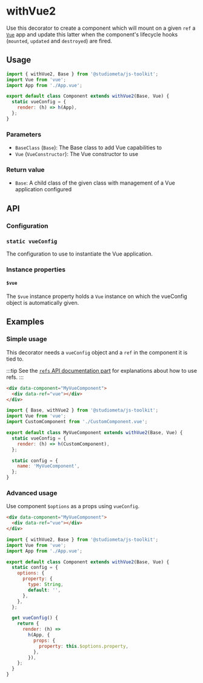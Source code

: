 # withVue2

Use this decorator to create a component which will mount on a given `ref` a [`Vue`](https://vuejs.org/v2/guide/) app and update this latter when the component's lifecycle hooks (`mounted`, `updated` and `destroyed`) are fired.

## Usage

```js
import { withVue2, Base } from '@studiometa/js-toolkit';
import Vue from 'vue';
import App from './App.vue';

export default class Component extends withVue2(Base, Vue) {
  static vueConfig = {
    render: (h) => h(App),
  };
}
```

### Parameters

- `BaseClass` (`Base`): The Base class to add Vue capabilities to
- `Vue` (`VueConstructor`): The Vue constructor to use

### Return value

- `Base`: A child class of the given class with management of a Vue application configured

## API

### Configuration

### `static vueConfig`

The configuration to use to instantiate the Vue application.

### Instance properties

#### `$vue`

The `$vue` instance property holds a `Vue` instance on which the vueConfig object is automatically given.

## Examples

### Simple usage

This decorator needs a `vueConfig` object and a `ref` in the component it is tied to.

:::tip
See the [`refs` API documentation part](/api/#config-refs) for explanations about how to use refs.
:::

```html
<div data-component="MyVueComponent">
  <div data-ref="vue"></div>
</div>
```

```js
import { Base, withVue2 } from '@studiometa/js-toolkit';
import Vue from 'vue';
import CustomComponent from './CustomComponent.vue';

export default class MyVueComponent extends withVue2(Base, Vue) {
  static vueConfig = {
    render: (h) => h(CustomComponent),
  };

  static config = {
    name: 'MyVueComponent',
  };
}
```

### Advanced usage
Use component `$options` as a props using `vueConfig`.

```html
<div data-component="MyVueComponent">
  <div data-ref="vue"></div>
</div>
```

```js
import { withVue2, Base } from '@studiometa/js-toolkit';
import Vue from 'vue';
import App from './App.vue';

export default class Component extends withVue2(Base, Vue) {
  static config = {
    options: {
      property: {
        type: String,
        default: '',
      },
    },
  };

  get vueConfig() {
    return {
      render: (h) =>
        h(App, {
          props: {
            property: this.$options.property,
          },
        }),
    };
  }
}
```
